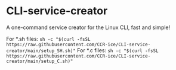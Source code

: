 # CLI-service-creator
A one-command service creator for the Linux CLI, fast and simple!


For *.sh files: ```sh -c "$(curl -fsSL https://raw.githubusercontent.com/CCR-ice/CLI-service-creator/main/setup_SH.sh)"```
For *.c files: ```sh -c "$(curl -fsSL https://raw.githubusercontent.com/CCR-ice/CLI-service-creator/main/setup_C.sh)"```
